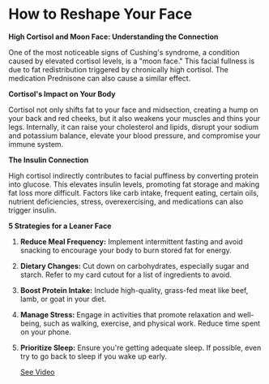 # How to Reshape Your Face

**High Cortisol and Moon Face: Understanding the Connection**

One of the most noticeable signs of Cushing's syndrome, a condition caused by elevated cortisol levels, is a "moon face." This facial fullness is due to fat redistribution triggered by chronically high cortisol. The medication Prednisone can also cause a similar effect.

**Cortisol's Impact on Your Body**

Cortisol not only shifts fat to your face and midsection, creating a hump on your back and red cheeks, but it also weakens your muscles and thins your legs. Internally, it can raise your cholesterol and lipids, disrupt your sodium and potassium balance, elevate your blood pressure, and compromise your immune system.

**The Insulin Connection**

High cortisol indirectly contributes to facial puffiness by converting protein into glucose. This elevates insulin levels, promoting fat storage and making fat loss more difficult. Factors like carb intake, frequent eating, certain oils, nutrient deficiencies, stress, overexercising, and medications can also trigger insulin.

**5 Strategies for a Leaner Face**

1. **Reduce Meal Frequency:** Implement intermittent fasting and avoid snacking to encourage your body to burn stored fat for energy.

2. **Dietary Changes:** Cut down on carbohydrates, especially sugar and starch. Refer to my card cutout for a list of ingredients to avoid.

3. **Boost Protein Intake:** Include high-quality, grass-fed meat like beef, lamb, or goat in your diet.

4. **Manage Stress:** Engage in activities that promote relaxation and well-being, such as walking, exercise, and physical work. Reduce time spent on your phone.

5. **Prioritize Sleep:** Ensure you're getting adequate sleep. If possible, even try to go back to sleep if you wake up early.

     [See Video](https://www.youtube.com/embed/JmCBAkmJ-rs)